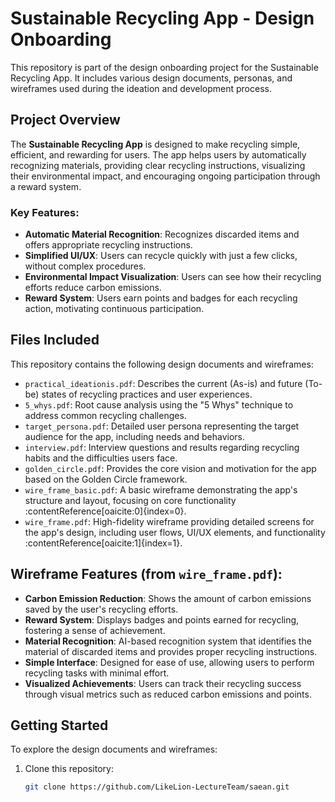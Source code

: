 # Sustainable Recycling App - Design Onboarding

This repository is part of the design onboarding project for the Sustainable Recycling App. It includes various design documents, personas, and wireframes used during the ideation and development process.

## Project Overview

The **Sustainable Recycling App** is designed to make recycling simple, efficient, and rewarding for users. The app helps users by automatically recognizing materials, providing clear recycling instructions, visualizing their environmental impact, and encouraging ongoing participation through a reward system.

### Key Features:
- **Automatic Material Recognition**: Recognizes discarded items and offers appropriate recycling instructions.
- **Simplified UI/UX**: Users can recycle quickly with just a few clicks, without complex procedures.
- **Environmental Impact Visualization**: Users can see how their recycling efforts reduce carbon emissions.
- **Reward System**: Users earn points and badges for each recycling action, motivating continuous participation.

## Files Included

This repository contains the following design documents and wireframes:

- `practical_ideationis.pdf`: Describes the current (As-is) and future (To-be) states of recycling practices and user experiences.
- `5_whys.pdf`: Root cause analysis using the "5 Whys" technique to address common recycling challenges.
- `target_persona.pdf`: Detailed user persona representing the target audience for the app, including needs and behaviors.
- `interview.pdf`: Interview questions and results regarding recycling habits and the difficulties users face.
- `golden_circle.pdf`: Provides the core vision and motivation for the app based on the Golden Circle framework.
- `wire_frame_basic.pdf`: A basic wireframe demonstrating the app's structure and layout, focusing on core functionality&#8203;:contentReference[oaicite:0]{index=0}.
- `wire_frame.pdf`: High-fidelity wireframe providing detailed screens for the app's design, including user flows, UI/UX elements, and functionality&#8203;:contentReference[oaicite:1]{index=1}.

## Wireframe Features (from `wire_frame.pdf`):
- **Carbon Emission Reduction**: Shows the amount of carbon emissions saved by the user's recycling efforts.
- **Reward System**: Displays badges and points earned for recycling, fostering a sense of achievement.
- **Material Recognition**: AI-based recognition system that identifies the material of discarded items and provides proper recycling instructions.
- **Simple Interface**: Designed for ease of use, allowing users to perform recycling tasks with minimal effort.
- **Visualized Achievements**: Users can track their recycling success through visual metrics such as reduced carbon emissions and points.

## Getting Started

To explore the design documents and wireframes:

1. Clone this repository:
   ```bash
   git clone https://github.com/LikeLion-LectureTeam/saean.git
